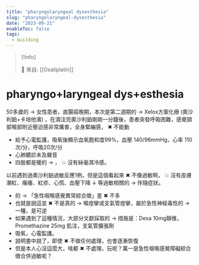 ```yaml
---
title: "pharyngolaryngeal dysesthesia"
slug: "pharyngolaryngeal-dysesthesia"
date: "2023-09-21"
enableToc: false
tags:
  - building
---
```


> [!info]
>
> 🌱 來自: [[Oxaliplatin]]

# pharyngo+laryngeal dys+esthesia

50多歲的 → 女性患者，直腸癌晚期，本次是第二週期的 → Xelox方案化療 (奧沙利鉑+卡培他濱) ，在滴注完奧沙利鉑剛剛一分鐘後，患者突發呼吸困難，感覺頸部喉部附近壓迫感非常厲害，全身緊繃感， ✖ 不能動

- 給予心電監護，吸氧後顯示血氧飽和度99%，血壓 140/96mmHg，心率 110次/分，呼吸20次/分
- 心肺聽診未及雜音
- 四肢都是暖的 → ， 💥 沒有絲毫濕冷感。

以前遇到過奧沙利鉑過敏反應1例，但是這個看起來 ✖ 不像過敏啊， 💥 沒有皮膚潮紅、瘙癢、紅疹、心慌、血壓下降 ↓ 等過敏相關的 → 伴隨症狀。

- 的 → 「急性咽喉感覺異常綜合徵」差 ✖ 不多
- 也就是說這並 ✖ 不是真的 → 喉痙攣或支氣管痙攣，屬於急性神經毒性的 → 一種，是可逆
- 如果遇到了這種情況，大部分文獻採取的 → 措施是：Dexa 10mg靜推，Promethazine 25mg 肌注，支氣管擴張劑
- 吸氧，心電監護。
- 說明書中說了，即使 ✖ 不做任何處理，也會逐漸恢復
- 但是本人心沒這麼大，啥都 ✖ 不處理，玩呢？萬一是急性咽喉感覺障礙綜合徵合併過敏呢？
